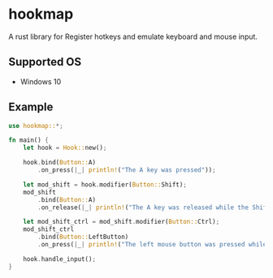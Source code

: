 # hookmap

A rust library for Register hotkeys and emulate keyboard and mouse input.

## Supported OS

* Windows 10

## Example

```rust
use hookmap::*;

fn main() {
    let hook = Hook::new();

    hook.bind(Button::A)
        .on_press(|_| println!("The A key was pressed"));

    let mod_shift = hook.modifier(Button::Shift);
    mod_shift
        .bind(Button::A)
        .on_release(|_| println!("The A key was released while the Shift key was pressed"));

    let mod_shift_ctrl = mod_shift.modifier(Button::Ctrl);
    mod_shift_ctrl
        .bind(Button::LeftButton)
        .on_press(|_| println!("The left mouse button was pressed while the Shift key and the Control key were pressed"));

    hook.handle_input();
}
```


